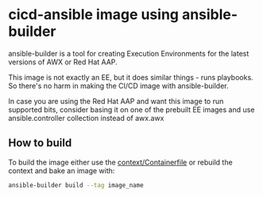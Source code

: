 # cicd-ansible image using ansible-builder

ansible-builder is a tool for creating Execution Environments for the latest versions of AWX or Red Hat AAP.

This image is not exactly an EE, but it does similar things - runs playbooks. So there's no harm in making the CI/CD image with ansible-builder.

In case you are using the Red Hat AAP and want this image to run supported bits, consider basing it on one of the prebuilt EE images and use ansible.controller collection instead of awx.awx

## How to build

To build the image either use the [context/Containerfile](context/Containerfile) or rebuild the context and bake an image with:

```bash
ansible-builder build --tag image_name
```

